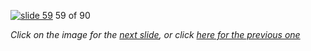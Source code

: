 [![slide 59](https://dl.dropboxusercontent.com/u/2977490/presentations/cookbook/59.jpg)](60.md)
59 of 90

_Click on the image for the [next slide](60.md), or click [here for the previous one](58.md)_